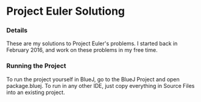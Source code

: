 # Project Euler Solutiong

<h3>Details</h3>
These are my solutions to Project Euler's problems. I started back in February 2016, and work on these problems in my free time.

<h3>Running the Project</h3>
To run the project yourself in BlueJ, go to the BlueJ Project and open package.bluej. To run in any other IDE, just copy everything in Source Files into an existing project.
